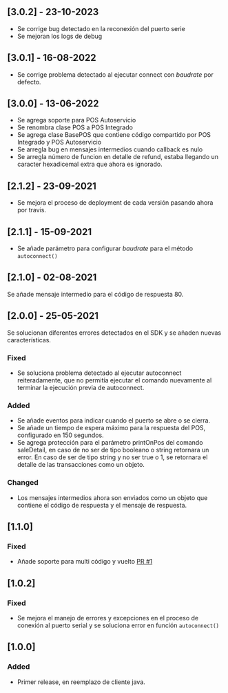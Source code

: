 ## [3.0.2] - 23-10-2023
- Se corrige bug detectado en la reconexión del puerto serie
- Se mejoran los logs de debug

## [3.0.1] - 16-08-2022
- Se corrige problema detectado al ejecutar connect con _baudrate_ por defecto.
  
## [3.0.0] - 13-06-2022
- Se agrega soporte para POS Autoservicio
- Se renombra clase POS a POS Integrado
- Se agrega clase BasePOS que contiene código compartido por POS Integrado y POS Autoservicio
- Se arregla bug en mensajes intermedios cuando callback es nulo
- Se arregla número de funcion en detalle de refund, estaba llegando un caracter hexadicemal extra que ahora es ignorado.

## [2.1.2] - 23-09-2021
- Se mejora el proceso de deployment de cada versión pasando ahora por travis.

## [2.1.1] - 15-09-2021
- Se añade parámetro para configurar _baudrate_ para el método `autoconnect()`

## [2.1.0] - 02-08-2021

Se añade mensaje intermedio para el código de respuesta 80.

## [2.0.0] - 25-05-2021

Se solucionan diferentes errores detectados en el SDK y se añaden nuevas características.

### Fixed

- Se soluciona problema detectado al ejecutar autoconnect reiteradamente, que no permitía ejecutar el comando nuevamente al terminar la ejecución previa de autoconnect.

### Added

- Se añade eventos para indicar cuando el puerto se abre o se cierra.
- Se añade un tiempo de espera máximo para la respuesta del POS, configurado en 150 segundos.
- Se agrega protección para el parámetro printOnPos del comando saleDetail, en caso de no ser de tipo booleano o string retornara un error. En caso de ser de tipo string y no ser true o 1, se retornara el detalle de las transacciones como un objeto.

### Changed
- Los mensajes intermedios ahora son enviados como un objeto que contiene el código de respuesta y el mensaje de respuesta.

## [1.1.0]

### Fixed
- Añade soporte para multi código y vuelto [PR #1](https://github.com/TransbankDevelopers/transbank-pos-sdk-nodejs/pull/1)

## [1.0.2]

### Fixed
- Se mejora el manejo de errores y excepciones en el proceso de conexión al puerto serial y se soluciona error en función `autoconnect()`

## [1.0.0]

### Added
- Primer release, en reemplazo de cliente java. 
